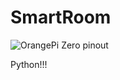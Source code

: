 # SmartRoom
![OrangePi Zero pinout](https://i1.wp.com/oshlab.com/wp-content/uploads/2016/11/Orange-Pi-Zero-Pinout-banner2.jpg?fit=1200%2C628&ssl=1)

Python!!!
